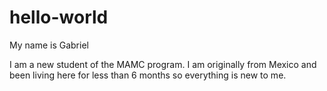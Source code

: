 # hello-world

My name is Gabriel

I am a new student of the MAMC program. 
I am originally from Mexico and been living here for less than 6 months so everything is new to me.
